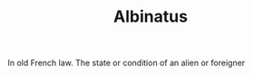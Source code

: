 ---
title: Albinatus
letter: A
permalink: "/definitions/albinatus.html"
body: In old French law. The state or condition of an alien or foreigner
published_at: '2018-07-07'
source: Black's Law Dictionary
layout: post
---